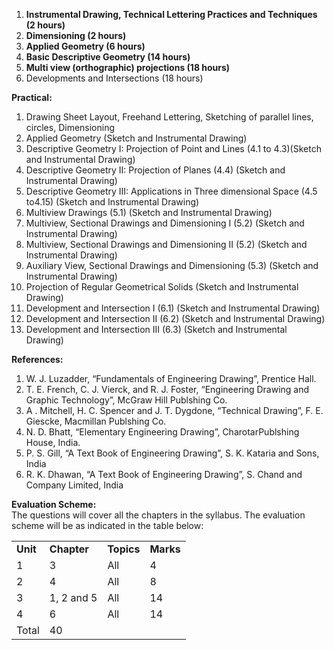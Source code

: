 1. **Instrumental Drawing, Technical Lettering Practices and Techniques (2 hours)**
2. **Dimensioning (2 hours)**
3. **Applied Geometry (6 hours)**
4. **Basic Descriptive Geometry (14 hours)**
5. **Multi view (orthographic) projections (18 hours)**
6. Developments and Intersections (18 hours)

**Practical:**

1. Drawing Sheet Layout, Freehand Lettering, Sketching of parallel lines, circles, Dimensioning
2. Applied Geometry (Sketch and Instrumental Drawing)
3. Descriptive Geometry I: Projection of Point and Lines (4.1 to 4.3)(Sketch and Instrumental Drawing)
4. Descriptive Geometry II: Projection of Planes (4.4) (Sketch and Instrumental Drawing)
5. Descriptive Geometry III: Applications in Three dimensional Space (4.5 to4.15) (Sketch and Instrumental Drawing)
6. Multiview Drawings (5.1) (Sketch and Instrumental Drawing)
7. Multiview, Sectional Drawings and Dimensioning I (5.2) (Sketch and Instrumental Drawing)
8. Multiview, Sectional Drawings and Dimensioning II (5.2) (Sketch and Instrumental Drawing)
9. Auxiliary View, Sectional Drawings and Dimensioning (5.3) (Sketch and Instrumental Drawing)
10. Projection of Regular Geometrical Solids (Sketch and Instrumental Drawing)
11. Development and Intersection I (6.1) (Sketch and Instrumental Drawing)
12. Development and Intersection II (6.2) (Sketch and Instrumental Drawing)
13. Development and Intersection III (6.3) (Sketch and Instrumental Drawing)

**References:**

1. W. J. Luzadder, “Fundamentals of Engineering Drawing”, Prentice Hall.
2. T. E. French, C. J. Vierck, and R. J. Foster, “Engineering Drawing and Graphic Technology”, McGraw Hill Publshing Co.
3. A . Mitchell, H. C. Spencer and J. T. Dygdone, “Technical Drawing”, F. E. Giescke, Macmillan Publshing Co.
4. N. D. Bhatt, “Elementary Engineering Drawing”, CharotarPublshing House, India.
5. P. S. Gill, “A Text Book of Engineering Drawing”, S. K. Kataria and Sons, India
6. R. K. Dhawan, “A Text Book of Engineering Drawing”, S. Chand and Company Limited, India

**Evaluation Scheme:**  
The questions will cover all the chapters in the syllabus. The evaluation scheme will be as indicated in the table below:

|          |             |            |           |
| -------- | ----------- | ---------- | --------- |
| **Unit** | **Chapter** | **Topics** | **Marks** |
| 1        | 3           | All        | 4         |
| 2        | 4           | All        | 8         |
| 3        | 1, 2 and 5  | All        | 14        |
| 4        | 6           | All        | 14        |
| Total    | 40          |
